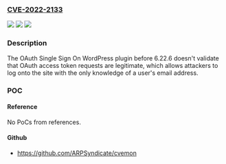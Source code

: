 ### [CVE-2022-2133](https://cve.mitre.org/cgi-bin/cvename.cgi?name=CVE-2022-2133)
![](https://img.shields.io/static/v1?label=Product&message=OAuth%20Single%20Sign%20On%20%E2%80%93%20SSO%20(OAuth%20Client)&color=blue)
![](https://img.shields.io/static/v1?label=Version&message=6.22.6%3C%206.22.6%20&color=brighgreen)
![](https://img.shields.io/static/v1?label=Vulnerability&message=CWE-287%20Improper%20Authentication&color=brighgreen)

### Description

The OAuth Single Sign On WordPress plugin before 6.22.6 doesn't validate that OAuth access token requests are legitimate, which allows attackers to log onto the site with the only knowledge of a user's email address.

### POC

#### Reference
No PoCs from references.

#### Github
- https://github.com/ARPSyndicate/cvemon

